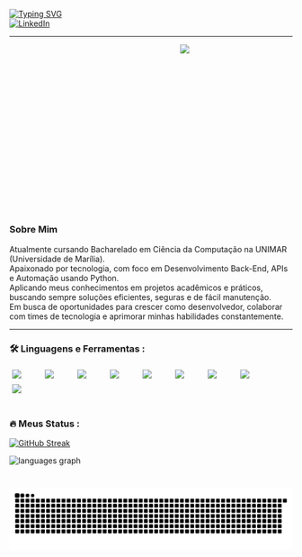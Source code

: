 [![Typing SVG](https://readme-typing-svg.herokuapp.com?font=Fira+Code&size=24&pause=1000&color=FFFFFF&width=800&lines=Oi%2C+meu+nome+%C3%A9+Alecsandro+!;Estudante+de+Ci%C3%AAncia+da+Computa%C3%A7%C3%A3o+%F0%9F%91%A8%E2%80%8D%F0%9F%92%BB;Seja+Bem-Vindo!+%F0%9F%98%89)](https://git.io/typing-svg)
<br>
<a href="https://www.linkedin.com/in/alecsandrocostasantos" target="_blank">![LinkedIn](https://img.shields.io/badge/LinkedIn-blue?logo=linkedin&logoColor=white&style=for-the-badge
)</a>

---

<img align="right" src="https://media1.giphy.com/media/v1.Y2lkPTc5MGI3NjExOHplb2ltMnk4NW9kczN1a2xubWd5aGJmcnN0N3VuenlvbWt6dzR1aSZlcD12MV9pbnRlcm5hbF9naWZfYnlfaWQmY3Q9Zw/HzPtbOKyBoBFsK4hyc/giphy.gif" width="200" padding="0" margin="10">

<h3 align="left" style="display: inline-block; vertical-align: top; height: 256px; text-align: justify;">

### Sobre Mim

Atualmente cursando Bacharelado em Ciência da Computação na UNIMAR (Universidade de Marília).  
Apaixonado por tecnologia, com foco em Desenvolvimento Back-End, APIs e Automação usando Python.  
Aplicando meus conhecimentos em projetos acadêmicos e práticos, buscando sempre soluções eficientes, seguras e de fácil manutenção.  
Em busca de oportunidades para crescer como desenvolvedor, colaborar com times de tecnologia e aprimorar minhas habilidades constantemente.

</h3>

---
          
### :hammer_and_wrench: Linguagens e Ferramentas :
          
<div style="display: flex; flex-wrap: wrap; justify-content: start;">
  <img src="https://cdn.jsdelivr.net/gh/devicons/devicon@latest/icons/python/python-original.svg" width="48" style="margin: 5px;" />
  <img src="https://cdn.jsdelivr.net/gh/devicons/devicon@latest/icons/html5/html5-original.svg" width="48" style="margin: 5px;" />
  <img src="https://cdn.jsdelivr.net/gh/devicons/devicon@latest/icons/css3/css3-original.svg" width="48" style="margin: 5px;" />
  <img src="https://cdn.jsdelivr.net/gh/devicons/devicon@latest/icons/javascript/javascript-original.svg" width="48" style="margin: 5px;" />
  <img src="https://cdn.jsdelivr.net/gh/devicons/devicon@latest/icons/flask/flask-original-wordmark.svg" width="48" style="margin: 5px;" />
  <img src="https://cdn.jsdelivr.net/gh/devicons/devicon@latest/icons/vscode/vscode-original.svg" width="48" style="margin: 5px;" />
  <img src="https://cdn.jsdelivr.net/gh/devicons/devicon@latest/icons/github/github-original.svg" width="48" style="margin: 5px;" />
  <img src="https://cdn.jsdelivr.net/gh/devicons/devicon@latest/icons/apache/apache-original.svg" width="48" style="margin: 5px;" />
  <img src="https://cdn.jsdelivr.net/gh/devicons/devicon@latest/icons/linux/linux-original.svg" width="48" style="margin: 5px;" />
</div>

#

### :fire: Meus Status :
[![GitHub Streak](http://github-readme-streak-stats.herokuapp.com?user=AlecsandroDev&theme=dark&background=000000)](https://git.io/streak-stats)

<div>
  <img src="https://github-readme-stats.vercel.app/api/top-langs?username=AlecsandroDev&locale=en&hide_title=false&layout=compact&card_width=300&langs_count=5&theme=vision-friendly-dark&hide_border=false" height="150" alt="languages graph"  />
  
</div>

#

<picture align="center">
  <source media="(prefers-color-scheme: dark)" srcset="https://raw.githubusercontent.com/mari4souza/mari4souza/output/github-contribution-grid-snake-dark.svg">
  <source media="(prefers-color-scheme: dark)" srcset="https://raw.githubusercontent.com/mari4souza/mari4souza/output/github-contribution-grid-snake-dark.svg">
  <img align="center" alt="github contribution grid snake animation" src="https://raw.githubusercontent.com/AlecsandroDev/AlecsandroDev/output/github-contribution-grid-snake.svg">
</picture>

</div>
